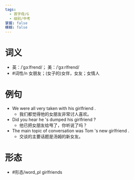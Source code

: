 ```yaml
---
tags:
  - 首字母/G
  - 级别/中考
掌握: false
模糊: false
---
```

# 词义
- 英：/ˈɡɜːlfrend/； 美：/ˈɡɜːrlfrend/
- #词性/n  女朋友；(女子的)女伴，女友；女情人
# 例句
- We were all very taken with his girlfriend .
	- 我们都觉得他的女朋友非常讨人喜欢。
- Did you hear he 's dumped his girlfriend ?
	- 他已把女朋友给甩了，你听说了吗？
- The main topic of conversation was Tom 's new girlfriend .
	- 交谈的主要话题是汤姆的新女友。
# 形态
- #形态/word_pl girlfriends
